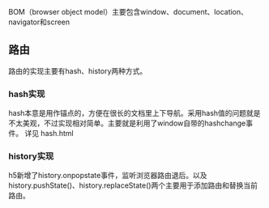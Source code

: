 BOM（browser object model）主要包含window、document、location、navigator和screen

## 路由
路由的实现主要有hash、history两种方式。

### hash实现
hash本意是用作锚点的，方便在很长的文档里上下导航。采用hash值的问题就是不太美观，不过实现相对简单。主要就是利用了window自带的hashchange事件。
详见 hash.html

### history实现
h5新增了history.onpopstate事件，监听浏览器路由退后。以及history.pushState()、history.replaceState()两个主要用于添加路由和替换当前路由。
